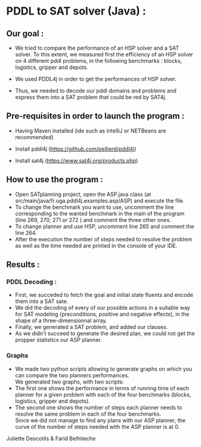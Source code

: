 # PDDL to SAT solver (Java) : 


## Our goal : 

- We tried to compare the performance of an HSP solver and a SAT solver.
To this extent, we measured first the efficiency of  an HSP solver on 4 different pddl problems, in the following benchmarks : blocks, logistics, gripper and depots.

- We used PDDL4j in order to get the performances of HSP solver.

- Thus, we needed to decode our pddl domains and problems and express them into a SAT problem that could be red by SAT4j.


## Pre-requisites in order to launch the program :

- Having Maven installed (ide such as intelliJ or NETBeans are recommended)

- Install  pddl4j (https://github.com/pellierd/pddl4j) 

- Install sat4j (https://www.sat4j.org/products.php)


## How to use the program : 

- Open SATplanning project, open the ASP.java class (at src/main/java/fr.uga.pddl4j.examples.asp/ASP) and execute the file. <br>
- To change the benchmark you want to use, uncomment the line corresponding to the wanted benchmark in the main of the program (line 269, 270, 271 or 272 ) and comment the three other ones. <br>
- To change planner and use HSP, uncomment line 265 and comment the line 264. <br>
- After the execution the number of steps needed to resolve the problem as well as the time needed are printed in the console of your IDE. <br>

## Results :
    
### PDDL Decoding :
    
- First, we succeded to fetch the goal and initial state fluents and encode them into a SAT sate.
- We did the decoding of every of our possible actions in a suitable way for SAT modeling (preconditions, positive and negative effects), in the shape of a three-dimensionnal array.
- Finally,  we generated a SAT problem, and added our clauses.
- As we didn't succeed to generate the desired plan, we could not get the propper statistics our ASP planner.


### Graphs
- We made two python scripts allowing to generate graphs on which you can compare the two planners performances. <br>
We generated two graphs, with two scripts:
- The first one shows the performance in terms of running time of each planner for a given problem with each of the four benchmarks (blocks, logistics, gripper and depots). 
- The second one shows the number of steps each planner needs to resolve the same problem in each of the four benchmarks. <br>
Since we did not manage to find any plans with our ASP planner, the curve of the number of steps needed with the ASP planner is at 0.


Juliette Descotils & Farid Belhiteche


